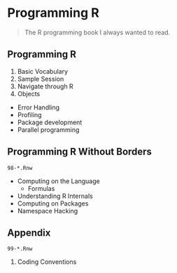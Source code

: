 # Programming R

> The R programming book I always wanted to read.


## Programming R
   1. Basic Vocabulary
   1. Sample Session
   1. Navigate through R
   1. Objects

   - Error Handling
   - Profiling
   - Package development
   - Parallel programming


## Programming R Without Borders
    98-*.Rnw
   - Computing on the Language
     - Formulas
   - Understanding R Internals
   - Computing on Packages
   - Namespace Hacking


## Appendix
    99-*.Rnw
   1. Coding Conventions

